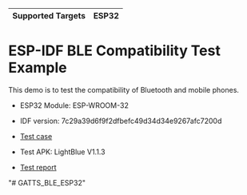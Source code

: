 | Supported Targets | ESP32 |
| ----------------- | ----- |

ESP-IDF BLE Compatibility Test Example
=======================================

This demo is to test the compatibility of Bluetooth and mobile phones.

* ESP32 Module:	ESP-WROOM-32

* IDF version: 7c29a39d6f9f2dfbefc49d34d34e9267afc7200d

* [Test case](https://github.com/espressif/esp-idf/blob/master/examples/bluetooth/bluedroid/ble/ble_compatibility_test/ble_compatibility_test_case.md)

* Test APK: LightBlue V1.1.3

* [Test report](https://github.com/espressif/esp-idf/blob/master/examples/bluetooth/bluedroid/ble/ble_compatibility_test/esp_ble_compatibility_test_report.md)


"# GATTS_BLE_ESP32" 
